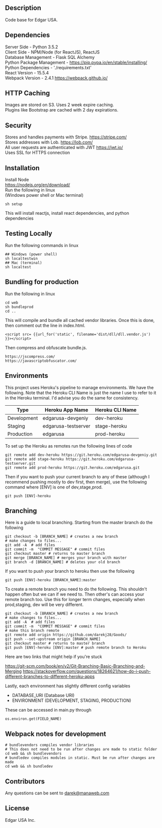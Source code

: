 ## Description
Code base for Edgar USA. 

## Dependencies 
Server Side - Python 3.5.2 <br/>
Client Side - NPM/Node (for ReactJS), ReactJS <br/> 
Database Management - Flask SQL Alchemy <br/>
Python Package Management - https://pip.pypa.io/en/stable/installing/ <br/>
Python Dependencies - './requirements.txt' <br/>
React Version - 15.5.4 <br/>
Webpack Version - 2.4.1 https://webpack.github.io/ <br/>

## HTTP Caching
Images are stored on S3. Uses 2 week expire caching. <br/>
Plugins like Bootstrap are cached with 2 day expirations.


## Security 
Stores and handles payments with Stripe. https://stripe.com/ <br/>
Stores addresses with Lob. https://lob.com/ <br/>
All user requests are authenticated with JWT https://jwt.io/ <br/>
Uses SSL for HTTPS connection <br/>

## Installation
Install Node <br/>
https://nodejs.org/en/download/ <br/>
Run the following in linux  
(Windows power shell or Mac terminal)

```
sh setup
```

This will install reactjs, install react dependencies, and python dependencies

## Testing Locally
Run the following commands in linux 

```
## Windows (power shell)
sh localtestwin
## Mac (terminal)
sh localtest
```

## Bundling for production
Run the following in linux
``` 
cd web
sh bundleprod
cd ..
```
This will compile and bundle all cached vendor libraries.
Once this is done, then comment out the line in index.html. 

```
<script src= {{url_for('static', filename='dist/dll/dll.vendor.js') }}></script>
```

Then compress and obfuscate bundle.js.
```
https://jscompress.com/
https://javascriptobfuscator.com/
```


## Environments
This project uses Heroku's pipeline to manage environments. We have the following. Note that the Heroku CLI Name is just the name I use to refer to it in the Heroku terminal. I'd advise you do the same for consistency.

Type | Heroku App Name | Heroku CLI Name
------------ | ------------ | ------------
Development | edgarusa-devgeniy | dev-heroku
Staging | edgarusa-testserver | stage-heroku
Production | edgarusa | prod-heroku

To set up the Heroku as remotes run the following lines of code 

```
git remote add dev-heroku https://git.heroku.com/edgarusa-devgeniy.git
git remote add stage-heroku https://git.heroku.com/edgarusa-testserver.git
git remote add prod-heroku https://git.heroku.com/edgarusa.git
```

Then if you want to push your current branch to any of these (although I recommend pushing mostly to dev first, then merge), use the following command where [ENV] is one of dev,stage,prod.

```
git push [ENV]-heroku
```

## Branching
Here is a guide to local branching. Starting from the master branch do the following

```
git checkout -b [BRANCH_NAME] # creates a new branch 
# make changes to files...
git add -A  # add files
git commit -m  "COMMIT MESSAGE" # commit files
git checkout master # returns to master branch
git merge [BRANCH_NAME] # merges your branch with master
git branch -d [BRANCH_NAME] # deletes your old branch
```

If you want to push your branch to heroku then use the following 

```
git push [ENV]-heroku [BRANCH_NAME]:master
```

To create a remote branch you need to do the following. This shouldn't happen often but we can if we need to. Then other's can access your remote branch too. Use this for longer term changes, especially when prod,staging, dev will be very different.

```
git checkout -b [BRANCH_NAME] # creates a new branch 
# make changes to files...
git add -A  # add files
git commit -m  "COMMIT MESSAGE" # commit files
# make this branch remote
git remote add origin https://github.com/darekj28/Goods/
git push --set-upstream origin [BRANCH_NAME]
git checkout master # returns to master branch
git push [ENV]-heroku [ENV]:master # push remote branch to Heroku
```

Here are two links that might help if you're stuck

https://git-scm.com/book/en/v2/Git-Branching-Basic-Branching-and-Merging
https://stackoverflow.com/questions/18264621/how-do-i-push-different-branches-to-different-heroku-apps

Lastly, each environment has slightly different config variables 

- DATABASE_URI (Database URI)
- ENVIRONMENT (DEVELOPMENT, STAGING, PRODUCTION)

These can be accessed in main.py through 

```
os.environ.get(FIELD_NAME)
```

## Webpack notes for development
```
# bundlevendors compiles vendor libraries
# This does not need to be run after changes are made to static folder
cd web && sh bundlevendors
# bundledev compiles modules in static. Must be run after changes are made
cd web && sh bundledev
```







## Contributors
Any questions can be sent to darek@manaweb.com

## License
Edgar USA Inc.

